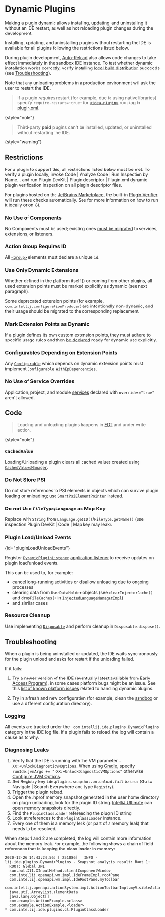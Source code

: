 <!-- Copyright 2000-2024 JetBrains s.r.o. and contributors. Use of this source code is governed by the Apache 2.0 license. -->

# Dynamic Plugins
<primary-label ref="2020.1"/>

<link-summary>Making a plugin dynamic allows installing, updating, and uninstalling it without an IDE restart, as well as hot reloading plugin changes during the development.</link-summary>

Installing, updating, and uninstalling plugins without restarting the IDE is available for all plugins following the restrictions listed below.

During plugin development, [Auto-Reload](ide_development_instance.md#enabling-auto-reload) also allows code changes to take effect immediately in the sandbox IDE instance.
To test whether dynamic installation works correctly, verify installing [local build distribution](publishing_plugin.md#building-distribution) succeeds (see [Troubleshooting](#troubleshooting)).

Note that any unloading problems in a production environment will ask the user to restart the IDE.

> If a plugin _requires_ restart (for example, due to using native libraries) specify `require-restart="true"` for [`<idea-plugin>`](plugin_configuration_file.md#idea-plugin) root tag in <path>[plugin.xml](plugin_configuration_file.md)</path>.
>
{style="note"}

> Third-party **paid** plugins can't be installed, updated, or uninstalled without restarting the IDE.
>
{style="warning"}

## Restrictions

For a plugin to support this, all restrictions listed below must be met.
To verify a plugin locally, invoke <ui-path>Code | Analyze Code | Run Inspection by Name…</ui-path> and run <control>Plugin DevKit | Plugin descriptor | Plugin.xml dynamic plugin verification</control> inspection on all plugin descriptor files.

For plugins hosted on the [JetBrains Marketplace](https://plugins.jetbrains.com), the built-in [Plugin Verifier](https://blog.jetbrains.com/platform/2018/07/plugins-repository-now-integrates-with-the-plugin-verification-tool/) will run these checks automatically.
See [](verifying_plugin_compatibility.md#plugin-verifier) for more information on how to run it locally or on CI.

### No Use of Components

No Components must be used; existing ones [must be migrated](plugin_components.md) to services, extensions, or listeners.

### Action Group Requires ID

All [`<group>`](plugin_configuration_file.md#idea-plugin__actions__group) elements must declare a unique `id`.

### Use Only Dynamic Extensions

Whether defined in the platform itself ([](intellij_platform_extension_point_list.md)) or coming from other plugins, all used extension points must be marked explicitly as dynamic (see next paragraph).

Some deprecated extension points (for example, `com.intellij.configurationProducer`) are intentionally non-dynamic, and their usage should be migrated to the corresponding replacement.

### Mark Extension Points as Dynamic

If a plugin defines its own custom extension points, they must adhere to specific usage rules and then [be declared](plugin_extension_points.md#dynamic-extension-points) ready for dynamic use explicitly.

### Configurables Depending on Extension Points

Any [`Configurable`](%gh-ic%/platform/ide-core/src/com/intellij/openapi/options/Configurable.java) which depends on dynamic extension points must implement `Configurable.WithEpDependencies`.

### No Use of Service Overrides

Application, project, and module [services](plugin_services.md) declared with `overrides="true"` aren't allowed.

## Code

> Loading and unloading plugins happens in [EDT](threading_model.md) and under write action.
>
{style="note"}

### `CachedValue`

Loading/Unloading a plugin clears all cached values created using [`CachedValuesManager`](%gh-ic%/platform/core-api/src/com/intellij/psi/util/CachedValuesManager.java).

### Do Not Store PSI

Do not store references to PSI elements in objects which can survive plugin loading or unloading; use [`SmartPsiElementPointer`](%gh-ic%/platform/core-api/src/com/intellij/psi/SmartPsiElementPointer.java) instead.

### Do not Use `FileType`/`Language` as Map Key

Replace with `String` from `Language.getID()`/`FileType.getName()` (use inspection <control>Plugin DevKit | Code | Map key may leak</control>).

### Plugin Load/Unload Events
{id="pluginLoadUnloadEvents"}

Register [`DynamicPluginListener`](%gh-ic%/platform/core-api/src/com/intellij/ide/plugins/DynamicPluginListener.kt) [application listener](plugin_listeners.md) to receive updates on plugin load/unload events.

This can be used to, for example:
- cancel long-running activities or disallow unloading due to ongoing processes
- clearing data from `UserDataHolder` objects (see `clearInjectorCache()` and `dropFileCaches()` in [`InjectedLanguageManagerImpl`](%gh-ic%/platform/analysis-impl/src/com/intellij/psi/impl/source/tree/injected/InjectedLanguageManagerImpl.java))
- and similar cases

### Resource Cleanup

Use [](plugin_services.md) implementing [`Disposable`](%gh-ic%/platform/util/src/com/intellij/openapi/Disposable.java) and perform cleanup in `Disposable.dispose()`.

## Troubleshooting

When a plugin is being uninstalled or updated, the IDE waits synchronously for the plugin unload and asks for restart if the unloading failed.

If it fails:

1. Try a newer version of the IDE (eventually latest available from [Early Access Program](https://eap.jetbrains.com)), in some cases platform bugs might be an issue.
   See this [list of known platform issues](https://youtrack.jetbrains.com/issues/IDEA?q=%23dynamic-plugins%20) related to handling dynamic plugins.

2. Try in a fresh and new configuration (for example, clean the [sandbox](ide_development_instance.md#the-development-instance-sandbox-directory) or use a different configuration directory).

### Logging

All events are tracked under the ` com.intellij.ide.plugins.DynamicPlugins` category in the IDE log file.
If a plugin fails to reload, the log will contain a cause as to why.

### Diagnosing Leaks

<procedure title="Finding leaks preventing unload">

1. Verify that the IDE is running with the VM parameter `-XX:+UnlockDiagnosticVMOptions`. When using [Gradle](configuring_plugin_project.md), specify `runIde.jvmArgs += "-XX:+UnlockDiagnosticVMOptions"` otherwise [Configure JVM Options](https://www.jetbrains.com/help/idea/tuning-the-ide.html#procedure-jvm-options).
2. Set Registry key `ide.plugins.snapshot.on.unload.fail` to `true` (Go to <ui-path>Navigate | Search Everywhere</ui-path> and type `Registry`).
3. Trigger the plugin reload.
4. Open the <path>.hprof</path> memory snapshot generated in the user home directory on plugin unloading, look for the plugin ID string. [IntelliJ Ultimate](https://www.jetbrains.com/help/idea/analyze-hprof-memory-snapshots.html) can open memory snapshots directly.
5. Find the `PluginClassLoader` referencing the plugin ID string
6. Look at references to the `PluginClassLoader` instance.
7. Every one of them is a memory leak (or part of a memory leak) that needs to be resolved.

</procedure>

When steps 1 and 2 are completed, the log will contain more information about the memory leak.
For example, the following shows a chain of field references that is keeping the class loader in memory:

```
2020-12-26 14:43:24,563 [ 251086]   INFO - lij.ide.plugins.DynamicPlugins - Snapshot analysis result: Root 1:
  ROOT: Global JNI
  sun.awt.X11.XInputMethod.clientComponentWindow
  com.intellij.openapi.wm.impl.IdeFrameImpl.rootPane
  com.intellij.openapi.wm.impl.IdeRootPane.myToolbar
  com.intellij.openapi.actionSystem.impl.ActionToolbarImpl.myVisibleActions
  java.util.ArrayList.elementData
  java.lang.Object[]
  com.example.ActionExample.<class>
  com.example.ActionExample.<loader>
* com.intellij.ide.plugins.cl.PluginClassLoader
```

